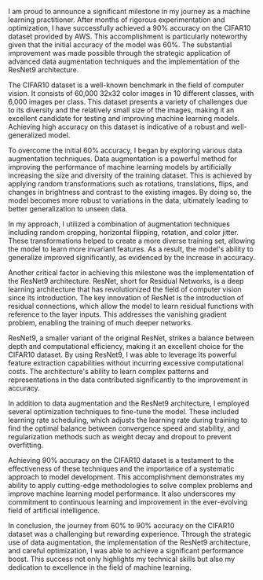 I am proud to announce a significant milestone in my journey as a machine learning practitioner. After months of rigorous experimentation and optimization, I have successfully achieved a 90% accuracy on the CIFAR10 dataset provided by AWS. This accomplishment is particularly noteworthy given that the initial accuracy of the model was 60%. The substantial improvement was made possible through the strategic application of advanced data augmentation techniques and the implementation of the ResNet9 architecture.

The CIFAR10 dataset is a well-known benchmark in the field of computer vision. It consists of 60,000 32x32 color images in 10 different classes, with 6,000 images per class. This dataset presents a variety of challenges due to its diversity and the relatively small size of the images, making it an excellent candidate for testing and improving machine learning models. Achieving high accuracy on this dataset is indicative of a robust and well-generalized model.

To overcome the initial 60% accuracy, I began by exploring various data augmentation techniques. Data augmentation is a powerful method for improving the performance of machine learning models by artificially increasing the size and diversity of the training dataset. This is achieved by applying random transformations such as rotations, translations, flips, and changes in brightness and contrast to the existing images. By doing so, the model becomes more robust to variations in the data, ultimately leading to better generalization to unseen data.

In my approach, I utilized a combination of augmentation techniques including random cropping, horizontal flipping, rotation, and color jitter. These transformations helped to create a more diverse training set, allowing the model to learn more invariant features. As a result, the model's ability to generalize improved significantly, as evidenced by the increase in accuracy.

Another critical factor in achieving this milestone was the implementation of the ResNet9 architecture. ResNet, short for Residual Networks, is a deep learning architecture that has revolutionized the field of computer vision since its introduction. The key innovation of ResNet is the introduction of residual connections, which allow the model to learn residual functions with reference to the layer inputs. This addresses the vanishing gradient problem, enabling the training of much deeper networks.

ResNet9, a smaller variant of the original ResNet, strikes a balance between depth and computational efficiency, making it an excellent choice for the CIFAR10 dataset. By using ResNet9, I was able to leverage its powerful feature extraction capabilities without incurring excessive computational costs. The architecture's ability to learn complex patterns and representations in the data contributed significantly to the improvement in accuracy.

In addition to data augmentation and the ResNet9 architecture, I employed several optimization techniques to fine-tune the model. These included learning rate scheduling, which adjusts the learning rate during training to find the optimal balance between convergence speed and stability, and regularization methods such as weight decay and dropout to prevent overfitting.

Achieving 90% accuracy on the CIFAR10 dataset is a testament to the effectiveness of these techniques and the importance of a systematic approach to model development. This accomplishment demonstrates my ability to apply cutting-edge methodologies to solve complex problems and improve machine learning model performance. It also underscores my commitment to continuous learning and improvement in the ever-evolving field of artificial intelligence.

In conclusion, the journey from 60% to 90% accuracy on the CIFAR10 dataset was a challenging but rewarding experience. Through the strategic use of data augmentation, the implementation of the ResNet9 architecture, and careful optimization, I was able to achieve a significant performance boost. This success not only highlights my technical skills but also my dedication to excellence in the field of machine learning.
